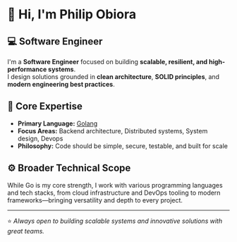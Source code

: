 # 👋 Hi, I'm Philip Obiora

## 💻 Software  Engineer

I'm a **Software Engineer** focused on building **scalable, resilient, and high-performance systems**.  
I design solutions grounded in **clean architecture**, **SOLID principles**, and **modern engineering best practices**.

## 🧠 Core Expertise
- **Primary Language:** [Golang](https://go.dev/)
- **Focus Areas:** Backend architecture, Distributed systems, System design, Devops 
- **Philosophy:** Code should be simple, secure,  testable, and built for scale

## ⚙️ Broader Technical Scope
While Go is my core strength, I work with various programming languages and tech stacks, from cloud infrastructure and DevOps tooling to modern frameworks—bringing versatility and depth to every project.

---

⭐️ *Always open to building scalable systems and innovative solutions with great teams.*

